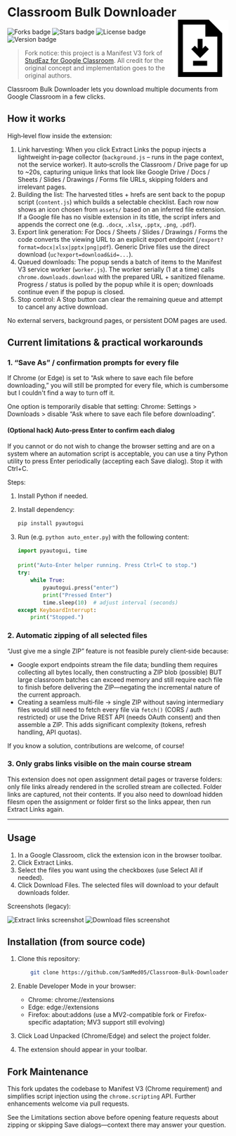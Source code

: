# Classroom Bulk Downloader <img src="assets/icon128.png" alt="Extension icon" width="130" align="right" />

![Forks badge](https://img.shields.io/github/forks/SamMed05/Classroom-Bulk-Downloader?color=green&style=for-the-badge)
![Stars badge](https://img.shields.io/github/stars/SamMed05/Classroom-Bulk-Downloader?color=blueviolet&style=for-the-badge)
![License badge](https://img.shields.io/github/license/SamMed05/Classroom-Bulk-Downloader?color=blue&style=for-the-badge)
![Version badge](https://img.shields.io/badge/version-1.5.0-pink.svg?style=for-the-badge)

> Fork notice: this project is a Manifest V3 fork of [StudEaz for Google Classroom](https://github.com/MLSA-SRM/GCR-Extension). All credit for the original concept and implementation goes to the original authors.

Classroom Bulk Downloader lets you download multiple documents from Google Classroom in a few clicks.

## How it works

High‑level flow inside the extension:

1. Link harvesting: When you click Extract Links the popup injects a lightweight in‑page collector (`background.js` – runs in the page context, not the service worker). It auto‑scrolls the Classroom / Drive page for up to ~20s, capturing unique links that look like Google Drive / Docs / Sheets / Slides / Drawings / Forms file URLs, skipping folders and irrelevant pages.
2. Building the list: The harvested titles + hrefs are sent back to the popup script (`content.js`) which builds a selectable checklist. Each row now shows an icon chosen from `assets/` based on an inferred file extension. If a Google file has no visible extension in its title, the script infers and appends the correct one (e.g. `.docx`, `.xlsx`, `.pptx`, `.png`, `.pdf`).
3. Export link generation: For Docs / Sheets / Slides / Drawings / Forms the code converts the viewing URL to an explicit export endpoint (`/export?format=docx|xlsx|pptx|png|pdf`). Generic Drive files use the direct download (`uc?export=download&id=...`).
4. Queued downloads: The popup sends a batch of items to the Manifest V3 service worker (`worker.js`). The worker serially (1 at a time) calls `chrome.downloads.download` with the prepared URL + sanitized filename. Progress / status is polled by the popup while it is open; downloads continue even if the popup is closed.
5. Stop control: A Stop button can clear the remaining queue and attempt to cancel any active download.

No external servers, background pages, or persistent DOM pages are used.

## Current limitations & practical workarounds

### 1. “Save As” / confirmation prompts for every file

If Chrome (or Edge) is set to “Ask where to save each file before downloading,” you will still be prompted for every file, which is cumbersome but I couldn't find a way to turn off it.

One option is temporarily disable that setting: Chrome: Settings > Downloads > disable “Ask where to save each file before downloading”.

#### (Optional hack) Auto‑press Enter to confirm each dialog

If you cannot or do not wish to change the browser setting and are on a system where an automation script is acceptable, you can use a tiny Python utility to press Enter periodically (accepting each Save dialog). Stop it with Ctrl+C.

Steps:

1. Install Python if needed.
2. Install dependency:

    ```bash
    pip install pyautogui
    ```

3. Run (e.g. `python auto_enter.py`) with the following content:

    ```python
    import pyautogui, time

    print("Auto-Enter helper running. Press Ctrl+C to stop.")
    try:
        while True:
            pyautogui.press("enter")
            print("Pressed Enter")
            time.sleep(10)  # adjust interval (seconds)
    except KeyboardInterrupt:
        print("Stopped.")
    ```

### 2. Automatic zipping of all selected files

“Just give me a single ZIP” feature is not feasible purely client‑side because:

* Google export endpoints stream the file data; bundling them requires collecting all bytes locally, then constructing a ZIP blob (possible) BUT large classroom batches can exceed memory and still require each file to finish before delivering the ZIP—negating the incremental nature of the current approach.
* Creating a seamless multi‑file -> single ZIP without saving intermediary files would still need to fetch every file via `fetch()` (CORS / auth restricted) or use the Drive REST API (needs OAuth consent) and then assemble a ZIP. This adds significant complexity (tokens, refresh handling, API quotas).

If you know a solution, contributions are welcome, of course!

### 3. Only grabs links visible on the main course stream

This extension does not open assignment detail pages or traverse folders: only file links already rendered in the scrolled stream are collected. Folder links are captured, not their contents. If you also need to download hidden filesm open the assignment or folder first so the links appear, then run Extract Links again.

---

## Usage

1. In a Google Classroom, click the extension icon in the browser toolbar.
2. Click Extract Links.
3. Select the files you want using the checkboxes (use Select All if needed).
4. Click Download Files. The selected files will download to your default downloads folder.

Screenshots (legacy):

![Extract links screenshot](https://i.ibb.co/8jzZWSX/1.png)
![Download files screenshot](https://i.ibb.co/vvzySYJ/3.png)

## Installation (from source code)

1. Clone this repository:

    ```bash
        git clone https://github.com/SamMed05/Classroom-Bulk-Downloader
    ```

2. Enable Developer Mode in your browser:

    * Chrome: chrome://extensions
    * Edge: edge://extensions
    * Firefox: about:addons (use a MV2-compatible fork or Firefox-specific adaptation; MV3 support still evolving)
3. Click Load Unpacked (Chrome/Edge) and select the project folder.
4. The extension should appear in your toolbar.

## Fork Maintenance

This fork updates the codebase to Manifest V3 (Chrome requirement) and simplifies script injection using the `chrome.scripting` API. Further enhancements welcome via pull requests.

See the Limitations section above before opening feature requests about zipping or skipping Save dialogs—context there may answer your question.
